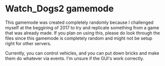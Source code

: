 # Watch_Dogs2 gamemode

This gamemode was created completely randomly because I challenged myself at the beggining of 2017 to try and replicate something from a game that was already made. If you plan on using this, please do look through the files since this gamemode is completely random and might not be setup right for other servers.

Currently, you can control vehicles, and you can put down bricks and make them do whatever via events. I'm unsure if the GUI's work correctly.
